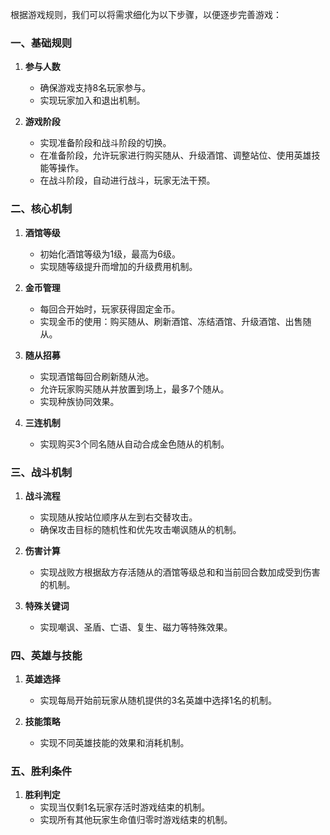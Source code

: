 根据游戏规则，我们可以将需求细化为以下步骤，以便逐步完善游戏：

### 一、基础规则

1. **参与人数**
   - 确保游戏支持8名玩家参与。
   - 实现玩家加入和退出机制。

2. **游戏阶段**
   - 实现准备阶段和战斗阶段的切换。
   - 在准备阶段，允许玩家进行购买随从、升级酒馆、调整站位、使用英雄技能等操作。
   - 在战斗阶段，自动进行战斗，玩家无法干预。

### 二、核心机制

1. **酒馆等级**
   - 初始化酒馆等级为1级，最高为6级。
   - 实现随等级提升而增加的升级费用机制。

2. **金币管理**
   - 每回合开始时，玩家获得固定金币。
   - 实现金币的使用：购买随从、刷新酒馆、冻结酒馆、升级酒馆、出售随从。

3. **随从招募**
   - 实现酒馆每回合刷新随从池。
   - 允许玩家购买随从并放置到场上，最多7个随从。
   - 实现种族协同效果。

4. **三连机制**
   - 实现购买3个同名随从自动合成金色随从的机制。

### 三、战斗机制

1. **战斗流程**
   - 实现随从按站位顺序从左到右交替攻击。
   - 确保攻击目标的随机性和优先攻击嘲讽随从的机制。

2. **伤害计算**
   - 实现战败方根据敌方存活随从的酒馆等级总和和当前回合数加成受到伤害的机制。

3. **特殊关键词**
   - 实现嘲讽、圣盾、亡语、复生、磁力等特殊效果。

### 四、英雄与技能

1. **英雄选择**
   - 实现每局开始前玩家从随机提供的3名英雄中选择1名的机制。

2. **技能策略**
   - 实现不同英雄技能的效果和消耗机制。

### 五、胜利条件

1. **胜利判定**
   - 实现当仅剩1名玩家存活时游戏结束的机制。
   - 实现所有其他玩家生命值归零时游戏结束的机制。
